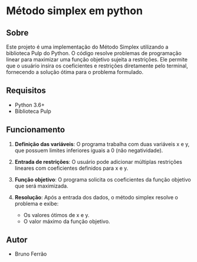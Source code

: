# Método simplex em python

## Sobre
Este projeto é uma implementação do Método Simplex utilizando a biblioteca Pulp do Python. O código resolve problemas de programação linear para maximizar uma função objetivo sujeita a restrições. Ele permite que o usuário insira os coeficientes e restrições diretamente pelo terminal, fornecendo a solução ótima para o problema formulado.

## Requisitos
- Python 3.6+
- Biblioteca Pulp

## Funcionamento
1. **Definição das variáveis**: O programa trabalha com duas variáveis x e y, que possuem limites inferiores iguais a 0 (não negatividade).

2. **Entrada de restrições**: O usuário pode adicionar múltiplas restrições lineares com coeficientes definidos para x e y.

3. **Função objetivo**: O programa solicita os coeficientes da função objetivo que será maximizada.

4. **Resolução**: Após a entrada dos dados, o método simplex resolve o problema e exibe:
    - Os valores ótimos de x e y.
    - O valor máximo da função objetivo.

## Autor
- Bruno Ferrão
